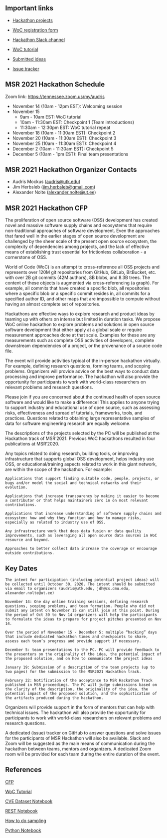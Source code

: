 ## Important links

- [Hackathon projects](https://github.com/woc-hack/msr-hackathon/blob/master/projects.md)

- [WoC registration form](https://docs.google.com/forms/d/e/1FAIpQLSd4vA5Exr-pgySRHX_NWqLz9VTV2DB6XMlR-gue_CQm51qLOQ/viewform?vc=0&c=0&w=1&flr=0&usp=mail_form_link) 

- [Hackathon Slack channel](https://join.slack.com/t/woc-hack/shared_invite/zt-iodol0cm-R99KHgN7KGiuZ0tVvOYZzQ)

- [WoC tutorial](https://github.com/woc-hack/tutorial)

- [Submitted ideas](https://github.com/woc-hack/msr-hackathon/blob/master/ideas.md)

- [Issue tracker](https://github.com/woc-hack/msr-hackathon/issues)

## MSR 2021 Hackathon Schedule

Zoom link: https://tennessee.zoom.us/my/audris

* November 14 (10am - 12pm EST): Welcoming session
* November 15
     -   9am - 10am EST: WoC tutorial
     -  10am - 11:30am EST: Checkpoint 1 (Team introductions)
     -  11:30am - 12:30pm EST: WoC tutorial repeat
* November 18 (10am - 11:30am EST): Checkpoint 2
* November 20 (10am - 11:30am EST): Checkpoint 3
* November 25 (10am - 11:30am EST): Checkpoint 4
* December 2 (10am - 11:30am EST): Checkpoint 5
* December 5 (10am - 1pm EST): Final team presentations

## MSR 2021 Hackathon Organizer Contacts
* Audris Mockus (audris@utk.edu)
* Jim Herbsleb (jim.herbsleb@gmail.com)
* Alexander Nolte (alexander.nolte@ut.ee)

## MSR 2021 Hackathon CFP

The proliferation of open source software (OSS) development has created novel and massive software supply chains and ecosystems that require non-traditional approaches of software development. Even the approaches that fared well in the earlier stages of open source development are challenged by the sheer scale of the present open source ecosystem, the complexity of dependencies among projects, and the lack of effective means of establishing trust essential for frictionless collaboration - a cornerstone of OSS.

World of Code (WoC) is an attempt to cross-reference all OSS projects and represents over 120M git repositories from GitHub, GitLab, BitBucket, etc. with over 2B git commits (42M authors), 8B blobs, and 8.3B trees. The content of these objects is augmented via cross-referencing (a graph). For example, all commits that have created a specific blob, all repositories where a specific blob or a specific commit resides in, all commits for a specified author ID, and other maps that are impossible to compute without having an almost complete set of repositories.

Hackathons are effective ways to explore research and product ideas by teaming up with others on intense but limited in duration tasks. We propose WoC online hackathon to explore problems and solutions in open source software development that either apply at a global scale or require measurement approaches done at that scale. Examples for these are any measurements such as complete OSS activities of developers, complete downstream dependencies of a project, or the provenance of a source code file.

The event will provide activities typical of the in-person hackathon virtually. For example, defining research questions, forming teams, and scoping problems. Organizers will provide advice on the best ways to conduct data processing and improve performance. The hackathon will also provide the opportunity for participants to work with world-class researchers on relevant problems and research questions.

Please join if you are concerned about the continued health of open source software and would like to make a difference! This applies to anyone trying to support industry and educational use of open source, such as assessing risks, effectiveness and spread of tutorials, frameworks, tools, and practices. Questions related to obtaining large representative samples of data for software engineering research are equally welcome.

The descriptions of the projects selected by the PC will be published at the Hackathon track of MSR’2021. Previous WoC hackathons resulted in four publications at MSR’2020.

Any topics related to doing research, building tools, or improving infrastructure that supports global OSS development, helps industry use OSS, or educational/training aspects related to work in this giant network, are within the scope of the hackathon. For example:

    Applications that support finding suitable code, people, projects, or bugs and/or model the social and technical networks and their evolution.

    Applications that increase transparency by making it easier to become a contributor or that helps maintainers zero in on most relevant contributions.

    Applications that increase understanding of software supply chains and ecosystem: how and why they function and how to manage risks, especially as related to industry use of OSS.

    Any infrastructure work that does data fusion or data quality improvements, such as leveraging all open source data sources in WoC resource and beyond.

    Approaches to better collect data increase the coverage or encourage outside contributions.

## Key Dates

    The intent for participation (including potential project ideas) will be collected until October 30, 2020. The intent should be submitted via email to organizers (audris@utk.edu, jdh@cs.cmu.edu, alexander.nolte@ut.ee)

    November 14: One day online training sessions, defining research questions, scoping problems, and team formation. People who did not submit any intent on November 15 can still join at this point. During the period of Oct 30 to Nov 14 organizers will help the participants to formulate the ideas to prepare for project pitches presented on Nov 14.

    Over the period of November 15 - December 5: multiple “hacking” days that include dedicated hackathon times and checkpoints to share, assess each team’s progress and provide support if necessary.

    December 5: team presentations to the PC. PC will provide feedback to the presenters on the originality of the idea, the potential impact of the proposed solution, and on how to communicate the project ideas

    January 19: Submission of a description of the team projects (up to two pages) for the submission to the MSR2021 Hackathon track.

    February 22: Notification of the acceptance to MSR Hackathon Track published in MSR proceedings. The PC will judge submissions based on the clarity of the description, the originality of the idea, the potential impact of the proposed solution, and the sophistication of the artifacts produced during the hackathon.

Organizers will provide support in the form of mentors that can help with technical issues. The hackathon will also provide the opportunity for participants to work with world-class researchers on relevant problems and research questions.

A dedicated (issue) tracker on GitHub to answer questions and solve issues for the participants of MSR Hackathon will also be available. Slack and Zoom will be suggested as the main means of communication during the hackathon between teams, mentors and organizers. A dedicated Zoom room will be provided for each team during the entire duration of the event.


## References

[CFP](https://2021.msrconf.org/track/hackathon)

[WoC Tutorial](https://github.com/woc-hack/tutorial/blob/master/README.md)

[CVE Dataset Notebook](https://github.com/woc-hack/msr-hackathon/blob/master/CVEJupyter.ipynb)

[REST Notebook](https://github.com/woc-hack/msr-hackathon/blob/master/RESTJupyter.ipynb)

[How to do sampling](https://github.com/woc-hack/msr-hackathon/blob/master/sampling-resource.md)

[Python Notebook](https://github.com/woc-hack/msr-hackathon/blob/master/PYJupyter.ipynb)
